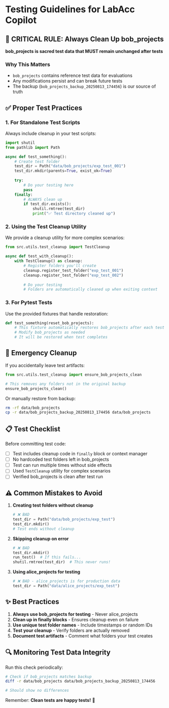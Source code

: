 # Testing Guidelines for LabAcc Copilot

## 🚨 CRITICAL RULE: Always Clean Up bob_projects

**bob_projects is sacred test data that MUST remain unchanged after tests**

### Why This Matters
- `bob_projects` contains reference test data for evaluations
- Any modifications persist and can break future tests
- The backup (`bob_projects_backup_20250813_174456`) is our source of truth

## ✅ Proper Test Practices

### 1. For Standalone Test Scripts

Always include cleanup in your test scripts:

```python
import shutil
from pathlib import Path

async def test_something():
    # Create test folder
    test_dir = Path("data/bob_projects/exp_test_001")
    test_dir.mkdir(parents=True, exist_ok=True)
    
    try:
        # Do your testing here
        pass
    finally:
        # ALWAYS clean up
        if test_dir.exists():
            shutil.rmtree(test_dir)
            print("✅ Test directory cleaned up")
```

### 2. Using the Test Cleanup Utility

We provide a cleanup utility for more complex scenarios:

```python
from src.utils.test_cleanup import TestCleanup

async def test_with_cleanup():
    with TestCleanup() as cleanup:
        # Register folders you'll create
        cleanup.register_test_folder("exp_test_001")
        cleanup.register_test_folder("exp_test_002")
        
        # Do your testing
        # Folders are automatically cleaned up when exiting context
```

### 3. For Pytest Tests

Use the provided fixtures that handle restoration:

```python
def test_something(reset_bob_projects):
    # This fixture automatically restores bob_projects after each test
    # Modify bob_projects as needed
    # It will be restored when test completes
```

## 🧹 Emergency Cleanup

If you accidentally leave test artifacts:

```python
from src.utils.test_cleanup import ensure_bob_projects_clean

# This removes any folders not in the original backup
ensure_bob_projects_clean()
```

Or manually restore from backup:

```bash
rm -rf data/bob_projects
cp -r data/bob_projects_backup_20250813_174456 data/bob_projects
```

## 📋 Test Checklist

Before committing test code:

- [ ] Test includes cleanup code in `finally` block or context manager
- [ ] No hardcoded test folders left in bob_projects
- [ ] Test can run multiple times without side effects
- [ ] Used `TestCleanup` utility for complex scenarios
- [ ] Verified bob_projects is clean after test run

## ⚠️ Common Mistakes to Avoid

1. **Creating test folders without cleanup**
   ```python
   # ❌ BAD
   test_dir = Path("data/bob_projects/exp_test")
   test_dir.mkdir()
   # Test ends without cleanup
   ```

2. **Skipping cleanup on error**
   ```python
   # ❌ BAD
   test_dir.mkdir()
   run_test()  # If this fails...
   shutil.rmtree(test_dir)  # This never runs!
   ```

3. **Using alice_projects for testing**
   ```python
   # ❌ BAD - alice_projects is for production data
   test_dir = Path("data/alice_projects/exp_test")
   ```

## ✨ Best Practices

1. **Always use bob_projects for testing** - Never alice_projects
2. **Clean up in finally blocks** - Ensures cleanup even on failure
3. **Use unique test folder names** - Include timestamps or random IDs
4. **Test your cleanup** - Verify folders are actually removed
5. **Document test artifacts** - Comment what folders your test creates

## 🔍 Monitoring Test Data Integrity

Run this check periodically:

```bash
# Check if bob_projects matches backup
diff -r data/bob_projects data/bob_projects_backup_20250813_174456

# Should show no differences
```

Remember: **Clean tests are happy tests!** 🎉